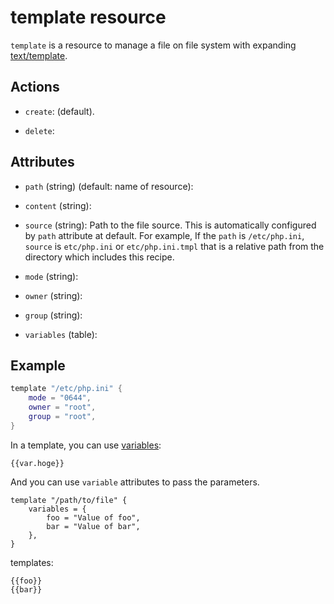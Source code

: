 # template resource

`template` is a resource to manage a file on file system with expanding [text/template](https://golang.org/pkg/text/template/).

## Actions

* `create`: (default).

* `delete`:

## Attributes

* `path` (string) (default: name of resource):

* `content` (string):

* `source` (string): Path to the file source. This is automatically configured by `path` attribute at default. For example, If the `path` is `/etc/php.ini`, `source` is `etc/php.ini` or `etc/php.ini.tmpl` that is a relative path from the directory which includes this recipe.

* `mode` (string):

* `owner` (string):

* `group` (string):

* `variables` (table):

## Example

```lua
template "/etc/php.ini" {
    mode = "0644",
    owner = "root",
    group = "root",
}
```

In a template, you can use [variables](variables.md):

```
{{var.hoge}}
```

And you can use `variable` attributes to pass the parameters.

```
template "/path/to/file" {
    variables = {
        foo = "Value of foo",
        bar = "Value of bar",
    },
}
```

templates:

```
{{foo}}
{{bar}}
```
